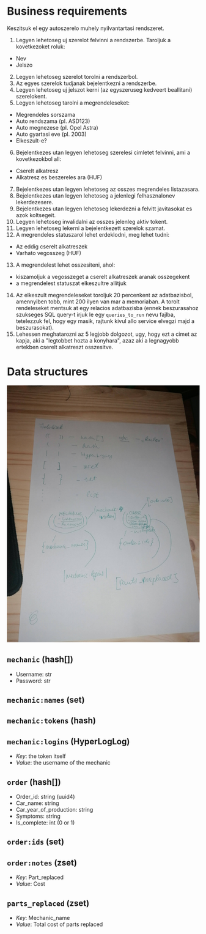 # Business requirements

Keszitsuk el egy autoszerelo muhely nyilvantartasi rendszeret.

1. Legyen lehetoseg uj szerelot felvinni a rendszerbe. Taroljuk a kovetkezoket roluk:
  - Nev
  - Jelszo
2. Legyen lehetoseg szerelot torolni a rendszerbol.
3. Az egyes szerelok tudjanak bejelentkezni a rendszerbe.
4. Legyen lehetoseg uj jelszot kerni (az egyszeruseg kedveert beallitani) szerelokent.
5. Legyen lehetoseg tarolni a megrendeleseket:
  - Megrendeles sorszama
  - Auto rendszama (pl. ASD123)
  - Auto megnezese (pl. Opel Astra)
  - Auto gyartasi eve (pl. 2003)
  - Elkeszult-e?
6. Bejelentkezes utan legyen lehetoseg szerelesi cimletet felvinni, ami a kovetkezokbol all:
  - Cserelt alkatresz
  - Alkatresz es beszereles ara (HUF)
7. Bejelentkezes utan legyen lehetoseg az osszes megrendeles listazasara.
8. Bejelentkezes utan legyen lehetoseg a jelenlegi felhasznalonev lekerdezesere.
9. Bejelentkezes utan legyen lehetoseg lekerdezni a felvitt javitasokat es azok koltsegeit.   
10. Legyen lehetoseg invalidalni az osszes jelenleg aktiv tokent.
11. Legyen lehetoseg lekerni a bejelentkezett szerelok szamat.
12. A megrendeles statuszarol lehet erdeklodni, meg lehet tudni:
  - Az eddig cserelt alkatreszek
  - Varhato vegosszeg (HUF)
13. A megrendelest lehet osszesiteni, ahol:
  - kiszamoljuk a vegosszeget a cserelt alkatreszek aranak osszegekent
  - a megrendelest statuszat elkeszultre allitjuk
14. Az elkeszult megrendeleseket toroljuk 20 percenkent az adatbazisbol, amennyiben tobb, mint 200 ilyen van mar a memoriaban. A torolt rendeleseket mentsuk at egy relacios adatbazisba (ennek beszurasahoz szukseges SQL query-t irjuk le egy `queries_to_run` nevu fajlba, tetelezzuk fel, hogy egy masik, rajtunk kivul allo service elvegzi majd a beszurasokat).
15. Lehessen meghatarozni az 5 legjobb dolgozot, ugy, hogy ezt a cimet az kapja, aki a "legtobbet hozta a konyhara", azaz aki a legnagyobb ertekben cserelt alkatreszt osszesitve.

# Data structures

![](scheme.jpg)

## `mechanic` (hash[])

- Username: str
- Password: str

## `mechanic:names` (set)

## `mechanic:tokens` (hash)

## `mechanic:logins` (HyperLogLog)

- *Key*: the token itself
- *Value*: the username of the mechanic

## `order` (hash[])

- Order_id: string (uuid4)
- Car_name: string
- Car_year_of_production: string
- Symptoms: string
- Is_complete: int (0 or 1)

## `order:ids` (set)

## `order:notes` (zset)

- *Key*: Part_replaced
- *Value*: Cost

## `parts_replaced` (zset)

- *Key*: Mechanic_name
- *Value*: Total cost of parts replaced
